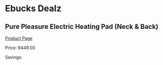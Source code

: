 
# Ebucks Dealz
## Pure Pleasure Electric Heating Pad (Neck & Back)
[Product Page](https://www.ebucks.com/web/shop/productSelected.do?prodId=1136295321&catId=714962196)

Price: R449.00

Savings: 


	
